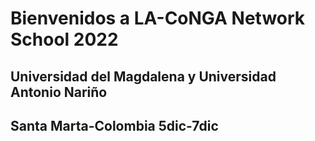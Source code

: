 # Bienvenidos a LA-CoNGA Network School 2022
## Universidad del Magdalena y Universidad Antonio Nariño
## Santa Marta-Colombia 5dic-7dic
